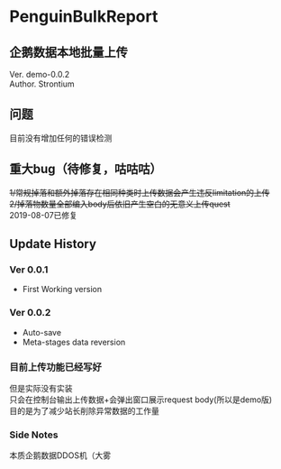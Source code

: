 # PenguinBulkReport

## 企鹅数据本地批量上传
Ver. demo-0.0.2  
Author. Strontium

## 问题
目前没有增加任何的错误检测  

## 重大bug（待修复，咕咕咕）
~~1/常规掉落和额外掉落存在相同种类时上传数据会产生违反limitation的上传  
2/掉落物数量全部编入body后依旧产生空白的无意义上传quest~~  
2019-08-07已修复
## Update History
### Ver 0.0.1
* First Working version  
### Ver 0.0.2
* Auto-save  
* Meta-stages data reversion  

### 目前上传功能已经写好
但是实际没有实装  
只会在控制台输出上传数据+会弹出窗口展示request body(所以是demo版)  
目的是为了减少站长削除异常数据的工作量

### Side Notes
本质企鹅数据DDOS机（大雾


